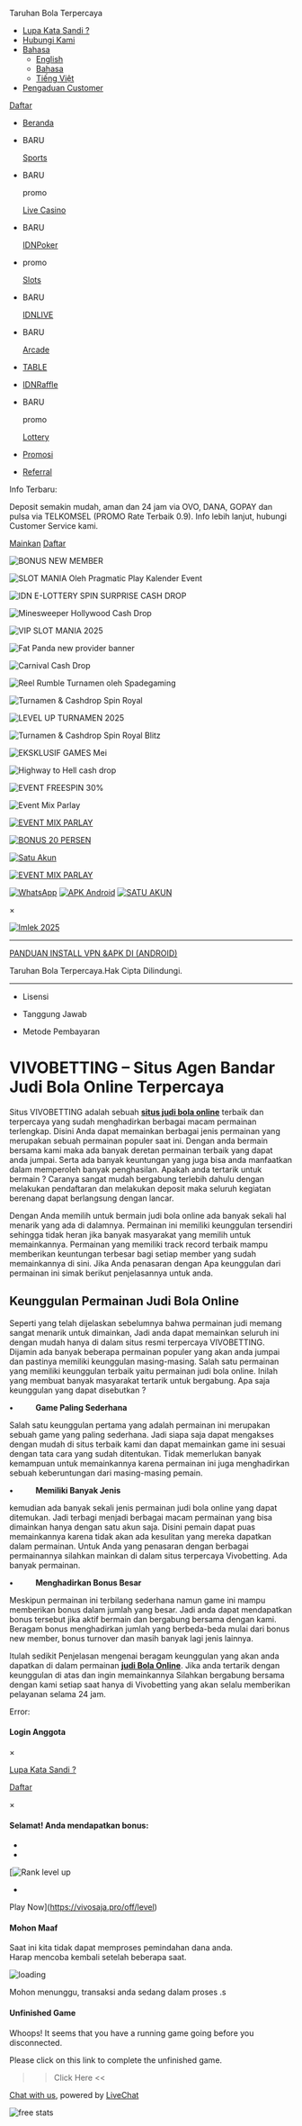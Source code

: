 Taruhan Bola Terpercaya




































  
 
  


* [Lupa Kata Sandi ?](https://vivosaja.pro/password/reset)
* [Hubungi Kami](https://vivosaja.pro/contact-us)
* [Bahasa](#)
  + [English](https://vivosaja.pro/language/en)
  + [Bahasa](https://vivosaja.pro/language/id)
  + [Tiếng Việt](https://vivosaja.pro/language/vn)
* [Pengaduan Customer](https://form.6mbr.com/redirect?enc=IwPYrgHDHGhx79m4qmAURAqEKMUm8AquvQmy%2FY4NWVY69%2FRFaPMv4REKb32dIg%3D%3D&lang=id)

[Daftar](https://vivosaja.pro/register)

* [Beranda](https://vivosaja.pro)
* BARU

  [Sports](https://vivosaja.pro/sportsbook)
* BARU

  promo

  [Live Casino](https://vivosaja.pro/casino)
* BARU

  [IDNPoker](https://vivosaja.pro/idnpoker)
* promo

  [Slots](https://vivosaja.pro/slots)
* BARU

  [IDNLIVE](https://vivosaja.pro/idnlive)
* BARU

  [Arcade](https://vivosaja.pro/arcadeGames)
* [TABLE](https://vivosaja.pro/tableGames)
* [IDNRaffle](https://vivosaja.pro/idnraffle)
* BARU

  promo

  [Lottery](https://vivosaja.pro/lottery)
* [Promosi](https://vivosaja.pro/promotion)
* [Referral](https://vivosaja.pro/referrals)

Info Terbaru:

Deposit semakin mudah, aman dan 24 jam via OVO, DANA, GOPAY dan pulsa via TELKOMSEL (PROMO Rate Terbaik 0.9). Info lebih lanjut, hubungi Customer Service kami.




[Mainkan](#)
[Daftar](https://vivosaja.pro/register)

![BONUS NEW MEMBER](https://vivosaja.pro/assets/img/game-slider-holder.webp "BONUS NEW MEMBER")

![SLOT MANIA Oleh Pragmatic Play Kalender Event](https://vivosaja.pro/assets/img/game-slider-holder.webp "SLOT MANIA Oleh Pragmatic Play Kalender Event")

![IDN E-LOTTERY SPIN SURPRISE CASH DROP](https://vivosaja.pro/assets/img/game-slider-holder.webp "IDN E-LOTTERY SPIN SURPRISE CASH DROP")

![Minesweeper Hollywood Cash Drop](https://vivosaja.pro/assets/img/game-slider-holder.webp "Minesweeper Hollywood Cash Drop")

![VIP SLOT MANIA 2025](https://vivosaja.pro/assets/img/game-slider-holder.webp "VIP SLOT MANIA 2025")

![Fat Panda new provider banner](https://vivosaja.pro/assets/img/game-slider-holder.webp "Fat Panda new provider banner")

![Carnival Cash Drop](https://vivosaja.pro/assets/img/game-slider-holder.webp "Carnival Cash Drop")

![Reel Rumble Turnamen oleh Spadegaming](https://vivosaja.pro/assets/img/game-slider-holder.webp "Reel Rumble Turnamen oleh Spadegaming")

![Turnamen & Cashdrop Spin Royal](https://vivosaja.pro/assets/img/game-slider-holder.webp "Turnamen & Cashdrop Spin Royal")

![LEVEL UP TURNAMEN 2025](https://vivosaja.pro/assets/img/game-slider-holder.webp "LEVEL UP TURNAMEN 2025")

![Turnamen & Cashdrop Spin Royal Blitz](https://vivosaja.pro/assets/img/game-slider-holder.webp "Turnamen & Cashdrop Spin Royal Blitz")

![EKSKLUSIF GAMES Mei](https://vivosaja.pro/assets/img/game-slider-holder.webp "EKSKLUSIF GAMES Mei")

![Highway to Hell cash drop](https://vivosaja.pro/assets/img/game-slider-holder.webp "Highway to Hell cash drop")

![EVENT FREESPIN 30%](https://vivosaja.pro/assets/img/game-slider-holder.webp "EVENT FREESPIN 30%")

![Event Mix Parlay](https://vivosaja.pro/assets/img/game-slider-holder.webp "Event Mix Parlay")

[![EVENT MIX PARLAY](https://vivosaja.pro/assets/img/game-slider2-holder.webp "EVENT MIX PARLAY")](https://vivobetting2025.site/)

[![BONUS 20 PERSEN](https://vivosaja.pro/assets/img/game-slider2-holder.webp "BONUS 20 PERSEN")](https://vivobetting2025.site/)

[![Satu Akun](https://vivosaja.pro/assets/img/game-slider2-holder.webp "Satu Akun")](https://vivobetting2025.site/)

[![EVENT MIX PARLAY](https://vivosaja.pro/assets/img/game-slider2-holder.webp "EVENT MIX PARLAY")](https://vivobetting2025.site/)

[![WhatsApp](https://vivosaja.pro/assets/img/game-slider2-holder.webp "WhatsApp")](https://wa.me/628176755303)
[![APK Android](https://vivosaja.pro/assets/img/game-slider2-holder.webp "APK Android")](https://vivobettingsit.us/)
[![SATU AKUN](https://vivosaja.pro/assets/img/game-slider2-holder.webp "SATU AKUN")](https://vivobettingsit.us/)

×

[![Imlek 2025](https://vivosaja.pro/assets/img/game-slider-holder.webp "Imlek 2025")](https://vivobetting2025.site/)



---

[PANDUAN INSTALL VPN &APK DI (ANDROID)](javascript:void(0);)

Taruhan Bola Terpercaya.Hak Cipta Dilindungi.

---

* Lisensi

* Tanggung Jawab

* Metode Pembayaran

VIVOBETTING – Situs Agen Bandar Judi Bola Online Terpercaya
===========================================================

Situs VIVOBETTING adalah sebuah **[situs judi bola online](https://vivonihboyyy.info/)** terbaik dan terpercaya yang sudah menghadirkan berbagai macam permainan terlengkap. Disini Anda dapat memainkan berbagai jenis permainan yang merupakan sebuah permainan populer saat ini. Dengan anda bermain bersama kami maka ada banyak deretan permainan terbaik yang dapat anda jumpai. Serta ada banyak keuntungan yang juga bisa anda manfaatkan dalam memperoleh banyak penghasilan. Apakah anda tertarik untuk bermain ? Caranya sangat mudah bergabung terlebih dahulu dengan melakukan pendaftaran dan melakukan deposit maka seluruh kegiatan berenang dapat berlangsung dengan lancar.

Dengan Anda memilih untuk bermain judi bola online ada banyak sekali hal menarik yang ada di dalamnya. Permainan ini memiliki keunggulan tersendiri sehingga tidak heran jika banyak masyarakat yang memilih untuk memainkannya. Permainan yang memiliki track record terbaik mampu memberikan keuntungan terbesar bagi setiap member yang sudah memainkannya di sini. Jika Anda penasaran dengan Apa keunggulan dari permainan ini simak berikut penjelasannya untuk anda.

**Keunggulan Permainan Judi Bola Online**
-----------------------------------------

Seperti yang telah dijelaskan sebelumnya bahwa permainan judi memang sangat menarik untuk dimainkan, Jadi anda dapat memainkan seluruh ini dengan mudah hanya di dalam situs resmi terpercaya VIVOBETTING. Dijamin ada banyak beberapa permainan populer yang akan anda jumpai dan pastinya memiliki keunggulan masing-masing. Salah satu permainan yang memiliki keunggulan terbaik yaitu permainan judi bola online. Inilah yang membuat banyak masyarakat tertarik untuk bergabung. Apa saja keunggulan yang dapat disebutkan ?

**•            Game Paling Sederhana**

Salah satu keunggulan pertama yang adalah permainan ini merupakan sebuah game yang paling sederhana. Jadi siapa saja dapat mengakses dengan mudah di situs terbaik kami dan dapat memainkan game ini sesuai dengan tata cara yang sudah ditentukan. Tidak memerlukan banyak kemampuan untuk memainkannya karena permainan ini juga menghadirkan sebuah keberuntungan dari masing-masing pemain.

**•            Memiliki Banyak Jenis**

kemudian ada banyak sekali jenis permainan judi bola online yang dapat ditemukan. Jadi terbagi menjadi berbagai macam permainan yang bisa dimainkan hanya dengan satu akun saja. Disini pemain dapat puas memainkannya karena tidak akan ada kesulitan yang mereka dapatkan dalam permainan. Untuk Anda yang penasaran dengan berbagai permainannya silahkan mainkan di dalam situs terpercaya Vivobetting. Ada banyak permainan.

**•            Menghadirkan Bonus Besar**

Meskipun permainan ini terbilang sederhana namun game ini mampu memberikan bonus dalam jumlah yang besar. Jadi anda dapat mendapatkan bonus tersebut jika aktif bermain dan bergabung bersama dengan kami. Beragam bonus menghadirkan jumlah yang berbeda-beda mulai dari bonus new member, bonus turnover dan masih banyak lagi jenis lainnya.

Itulah sedikit Penjelasan mengenai beragam keunggulan yang akan anda dapatkan di dalam permainan **[judi Bola Online](https://vivonihboyyy.info/)**. Jika anda tertarik dengan keunggulan di atas dan ingin memainkannya Silahkan bergabung bersama dengan kami setiap saat hanya di Vivobetting yang akan selalu memberikan pelayanan selama 24 jam.




Error:



#### Login Anggota

×

[Lupa Kata Sandi ?](https://vivosaja.pro/password/reset)

[Daftar](https://vivosaja.pro/register)











×

#### Selamat! Anda mendapatkan bonus:

-
-


[![Rank level up]()

-

Play Now](https://vivosaja.pro/off/level) 


#### Mohon Maaf

Saat ini kita tidak dapat memproses pemindahan dana anda.  
 Harap mencoba kembali setelah beberapa saat.



![loading](https://vivosaja.pro/assets/img/balance-loading.gif)

Mohon menunggu, transaksi anda sedang dalam proses .s







#### Unfinished Game

Whoops! It seems that you have a running game going before you disconnected.

Please click on this link to complete the unfinished game.

>> Click Here <<



















[Chat with us](https://www.livechatinc.com/chat-with/2698422/),
powered by [LiveChat](https://www.livechatinc.com/?welcome)



![free stats](//sstatic1.histats.com/0.gif?4495013&101)